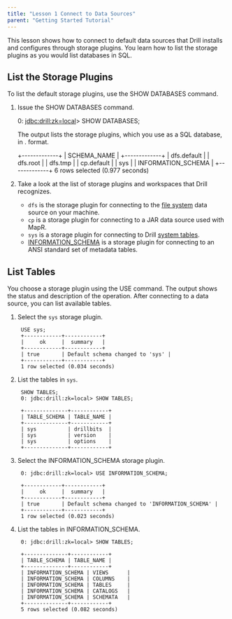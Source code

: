 ```yaml
---
title: "Lesson 1 Connect to Data Sources"
parent: "Getting Started Tutorial"
---
```

This lesson shows how to connect to default data sources that Drill installs
and configures through storage plugins. You learn how to list the storage
plugins as you would list databases in SQL.

## List the Storage Plugins

To list the default storage plugins, use the SHOW DATABASES command.

  1. Issue the SHOW DATABASES command.
    
        0: [jdbc:drill:zk=local](http://jdbcdrillzk=local)> SHOW DATABASES;  
    

     The output lists the storage plugins, which you use as a SQL database, in
<database>.<workspace> format.

        +-------------+
        | SCHEMA_NAME |
        +-------------+
        | dfs.default |
        | dfs.root    |
        | dfs.tmp     |
        | cp.default  |
        | sys         |
        | INFORMATION_SCHEMA |
        +-------------+
        6 rows selected (0.977 seconds)

  2. Take a look at the list of storage plugins and workspaces that Drill recognizes.

     * `dfs` is the storage plugin for connecting to the [file system](/confluence/display/DRILL/Querying+a+File+System) data source on your machine.
     * `cp` is a storage plugin for connecting to a JAR data source used with MapR.
     * `sys` is a storage plugin for connecting to Drill [system tables](/confluence/display/DRILL/Querying+System+Tables).
     * [INFORMATION_SCHEMA](/confluence/display/DRILL/Querying+the+INFORMATION_SCHEMA) is a storage plugin for connecting to an ANSI standard set of metadata tables.

## List Tables

You choose a storage plugin using the USE command. The output shows the status
and description of the operation. After connecting to a data source, you can
list available tables.

  1. Select the `sys` storage plugin.
  
          USE sys;
          +------------+------------+
          |     ok     |  summary   |
          +------------+------------+
          | true       | Default schema changed to 'sys' |
          +------------+------------+
          1 row selected (0.034 seconds) 

  2. List the tables in `sys`.
  
          SHOW TABLES;
          0: jdbc:drill:zk=local> SHOW TABLES;  
          
          +--------------+------------+
          | TABLE_SCHEMA | TABLE_NAME |
          +--------------+------------+
          | sys          | drillbits  |
          | sys          | version    |
          | sys          | options    |
          +--------------+------------+

  3. Select the INFORMATION_SCHEMA storage plugin.
  
          0: jdbc:drill:zk=local> USE INFORMATION_SCHEMA;
 
          +------------+------------+
          |     ok     |  summary   |
          +------------+------------+
          | true       | Default schema changed to 'INFORMATION_SCHEMA' |
          +------------+------------+
          1 row selected (0.023 seconds)

  4. List the tables in INFORMATION_SCHEMA.

          0: jdbc:drill:zk=local> SHOW TABLES;  
 
          +--------------+------------+
          | TABLE_SCHEMA | TABLE_NAME |
          +--------------+------------+
          | INFORMATION_SCHEMA | VIEWS      |
          | INFORMATION_SCHEMA | COLUMNS    |
          | INFORMATION_SCHEMA | TABLES     |
          | INFORMATION_SCHEMA | CATALOGS   |
          | INFORMATION_SCHEMA | SCHEMATA   |
          +--------------+------------+
          5 rows selected (0.082 seconds)
